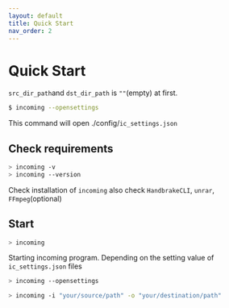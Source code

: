 ```yaml
---
layout: default
title: Quick Start
nav_order: 2
---
```

# Quick Start
 `src_dir_path`and `dst_dir_path` is `""`(empty) at first. 
```bash
$ incoming --opensettings
```
This command will open ./config/`ic_settings.json`
## Check requirements
```bash
> incoming -v
> incoming --version
```
Check installation of `incoming` also check `HandbrakeCLI`, `unrar`, `FFmpeg`(optional)
## Start
```bash
> incoming
```
Starting incoming program. Depending on the setting value of `ic_settings.json` files
```bash
> incoming --opensettings
```

```bash
> incoming -i "your/source/path" -o "your/destination/path"
```
